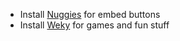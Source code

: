 * Install [Nuggies](https://yarnpkg.com/package/nuggies) for embed buttons
* Install [Weky](https://yarnpkg.com/package/weky) for games and fun stuff
